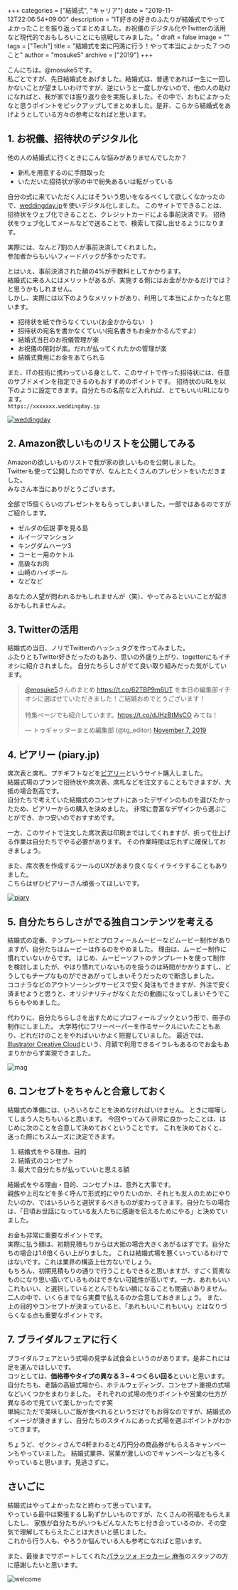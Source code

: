 +++
categories = ["結婚式", "キャリア"]
date = "2019-11-12T22:06:54+09:00"
description = "IT好きの好きのふたりが結婚式でやってよかったことを振り返ってまとめました。お祝儀のデジタル化やTwitterの活用など現代的でおもしろいことにも挑戦してみました。"
draft = false
image = ""
tags = ["Tech"]
title = "結婚式を楽に円満に行う！やって本当によかった７つのこと"
author = "mosuke5"
archive = ["2019"]
+++

こんにちは。@mosuke5です。  
私ごとですが、先日結婚式をあげました。結婚式は、普通であれば一生に一回しかないことが望ましいわけですが、逆にいうと一度しかないので、他の人の助けになればと、我が家では振り返り会を実施しました。その中で、おもによかったなと思うポイントをピックアップしてまとめました。是非、こらから結婚式をあげようとしている方々の参考になればと思います。
<!--more-->

## 1. お祝儀、招待状のデジタル化
他の人の結婚式に行くときにこんな悩みがありませんでしたか？

- 新札を用意するのに手間取った
- いただいた招待状が家の中で紛失あるいは転がっている

自分の式に来ていただく人にはそういう思いをなるべくして欲しくなかったので、<a href="https://weddingday.jp" target="_blank">weddingday.jp</a>を使いデジタル化しました。
このサイトでできることは、招待状をウェブ化できることと、クレジットカードによる事前決済です。
招待状をウェブ化してメールなどで送ることで、検索して探し出せるようになります。

実際には、なんと7割の人が事前決済してくれました。  
参加者からもいいフィードバックが多かったです。

とはいえ、事前決済された額の4%が手数料としてかかります。  
結婚式に来る人にはメリットがあるが、実施する側にはお金がかかるだけでは？と思うかもしれません。  
しかし、実際には以下のようなメリットがあり、利用して本当によかったなと思います。

- 招待状を紙で作らなくていい(お金かからない　)
- 招待状の宛名を書かなくていい(宛名書きもお金かかるんですよ)
- 結婚式当日のお祝儀管理が楽
- お祝儀の開封が楽。だれが払ってくれたかの管理が楽
- 結婚式費用にお金をあてられる

また、ITの技術に携わっている身として、このサイトで作った招待状には、任意のサブドメインを指定できるのもおすすめのポイントです。
招待状のURLを以下のように設定できます。自分たちの名前など入れれば、とてもいいURLになります。  
`https://xxxxxxx.weddingday.jp`

<a href="https://weddingday.jp" target="_blank">![weddingday](/image/weddingday.png)</a>

## 2. Amazon欲しいものリストを公開してみる
Amazonの欲しいものリストで我が家の欲しいものを公開しました。  
Twitterも使って公開したのですが、なんとたくさんのプレゼントをいただきました。  
みなさん本当にありがとうございます。

全部で15個くらいのプレゼントをもらってしまいました。一部ではあるのですがご紹介します。

- ゼルダの伝説 夢を見る島
- ルイージマンション
- キングダムハーツ3
- コーヒー用のケトル
- 高級なお肉
- 山崎のハイボール
- などなど

あなたの人望が問われるかもしれませんが（笑）、やってみるといいことが起きるかもしれませんよ。

## 3. Twitterの活用
結婚式の当日、ノリでTwitterのハッシュタグを作ってみました。  
ふたりともTwitter好きだったのもあり、思いの外盛り上がり、togetterにもイチオシに紹介されました。
自分たちらしさがでて良い取り組みだった気がしています。

<blockquote class="twitter-tweet"><p lang="ja" dir="ltr"><a href="https://twitter.com/mosuke5?ref_src=twsrc%5Etfw">@mosuke5</a>さんのまとめ <a href="https://t.co/62TBP9m6UT">https://t.co/62TBP9m6UT</a> を本日の編集部イチオシに選ばせていただきました！ご結婚おめでとうございます！<br><br>特集ページでも紹介しています。<a href="https://t.co/dJHzBtMsCO">https://t.co/dJHzBtMsCO</a> みてね！</p>&mdash; トゥギャッターまとめ編集部 (@tg_editor) <a href="https://twitter.com/tg_editor/status/1192361604978921473?ref_src=twsrc%5Etfw">November 7, 2019</a></blockquote> <script async src="https://platform.twitter.com/widgets.js" charset="utf-8"></script>

## 4. ピアリー (piary.jp)
席次表と席札、プチギフトなどを<a href="https://piary.jp" target="_blank">ピアリー</a>というサイト購入しました。  
結婚式場のプランで招待状や席次表、席札などを注文することもできますが、大抵の場合割高です。  
自分たちで考えていた結婚式のコンセプトにあったデザインのものを選びたかったため、ピアリーからの購入を決めました。
非常に豊富なデザインから選ぶことができ、かつ安いのでおすすめです。

一方、このサイトで注文した席次表は印刷まではしてくれますが、折って仕上げる作業は自分たちでやる必要があります。
その作業時間は忘れずに確保しておきましょう。

また、席次表を作成するツールのUXがあまり良くなくイライラすることもありました。  
こちらはぜひピアリーさん頑張ってほしいです。

<a href="https://piary.jp" target="_blank">![piary](/image/piary.png)</a>

## 5. 自分たちらしさがでる独自コンテンツを考える
結婚式の定番、テンプレートだとプロフィールムービーなどムービー制作がありますが、自分たちはムービーは作るのをやめました。
理由は、ムービー制作に慣れていないからです。
はじめ、ムービーソフトのテンプレートを使って制作を検討しましたが、やはり慣れていないものを扱うのは時間がかかりますし、どうしてもチープなものができあがってしまいそうだったので断念しました。  
ココナラなどのアウトソーシングサービスで安く発注もできますが、外注で安く済ませようと思うと、オリジナリティがなくただの動画になってしまいそうでこちらもやめました。

代わりに、自分たちらしさを出すためにプロフィールブックという形で、冊子の制作にしました。
大学時代にフリーペーパーを作るサークルにいたこともあり、どれだけのことをやればいいかよく把握していました。
最近では、<a href="https://www.adobe.com/jp/products/illustrator/beginner.html" target="_blank">Illustrator Creative Cloud</a>という、月額で利用できるイラレもあるのでお金もあまりかからず実現できました。

![mag](/image/wedding-mag.jpg)

## 6. コンセプトをちゃんと合意しておく
結婚式の準備には、いろいろなことを決めなければいけません。
ときに喧嘩してしまう人たちもいると思います。
今回やってみて非常に良かったことは、はじめに次のことを合意して決めておくということです。
これを決めておくと、迷った際にもスムーズに決定できます。

1. 結婚式をやる理由、目的
1. 結婚式のコンセプト
1. 最大で自分たちが払っていいと思える額

結婚式をやる理由・目的、コンセプトは、意外と大事です。  
親族や上司などを多く呼んで形式的にやりたいのか、それとも友人のためにやりたいのか、ではいろいろと選択するべきものが変わってきます。自分たちの場合は、「日頃お世話になっている友人たちに感謝を伝えるためにやる」と決めていました。 

お金も非常に重要なポイントです。  
実際に払う額は、初期見積もりからは大抵の場合大きくあがるはずです。自分たちの場合は1.6倍くらい上がりました。
これは結婚式場を悪くいっているわけではないです。これは業界の構造上仕方ないでしょう。  
もちろん、初期見積もりの通りで行うこともできると思いますが、すごく質素なものになり思い描いているものはできない可能性が高いです。一方、あれもいいこれもいい、と選択しているととんでもない額になることも間違いありません。
二人の中で、いくらまでなら実費で払えるのか合意しておきましょう。
また、上の目的やコンセプトが決まっていると、「あれもいいこれもいい」とはなりづらくなる点も重要なポイントです。

## 7. ブライダルフェアに行く
ブライダルフェアという式場の見学＆試食会というのがあります。是非これには足を運んでほしいです。  
コツとしては、**価格帯やタイプの異なる３−４つくらい回る**といいと思います。
自分たちも、老舗の高級式場から、ホテルウェディング、コンセプト重視の式場などいくつかをまわりました。
それぞれの式場の売りポイントや営業の仕方が異なるので見ていて楽しかったです笑  
単純にただで美味しいご飯が食べれるというだけでもお得なのですが、結婚式のイメージが湧きますし、自分たちのスタイルにあった式場を選ぶポイントがわかってきます。

ちょうど、ゼクシィさんで4軒まわると4万円分の商品券がもらえるキャンペーンもやっていました。
結婚式業界、営業が激しいのでキャンペーンなども多くやっていると思います。見逃さずに。

## さいごに
結婚式はやってよかったなと終わって思っています。  
やっている最中は緊張するし恥ずかしいものですが、たくさんの祝福をもらえましたし、
家族が自分たちがいつもどんな人たちと付き合っているのか、その空気で理解してもらえたことは大きいと感じました。  
これから行う人も、やろうか悩んでいる人も参考になればと思います。

また、最後までサポートしてくれた<a href="https://palazzo-ducale.jp/" target="_blank">パラッツォ ドゥカーレ 麻布</a>のスタッフの方に感謝したいと思います。

![welcome](/image/welcomeboard.jpg)